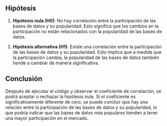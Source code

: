 
## Hipótesis

1. **Hipótesis nula (H0)**: No hay correlación entre la participación de las bases de datos y su popularidad. Esto significa que los cambios en la participación no están relacionados con la popularidad de las bases de datos.

2. **Hipótesis alternativa (H1)**: Existe una correlación entre la participación de las bases de datos y su popularidad. Esto implica que a medida que la participación cambia, la popularidad de las bases de datos también tiende a cambiar de manera significativa.
## Conclusión

Después de ejecutar el código y observar el coeficiente de correlación, se podrá aceptar o rechazar la hipótesis nula. Si el coeficiente es significativamente diferente de cero, se puede concluir que hay una relación entre la participación de las bases de datos y su popularidad, lo que podría indicar que las bases de datos más populares tienden a tener una mayor participación en el mercado.